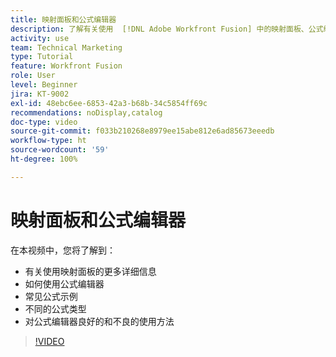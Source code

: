 ```yaml
---
title: 映射面板和公式编辑器
description: 了解有关使用  [!DNL Adobe Workfront Fusion] 中的映射面板、公式编辑器和常见公式示例的更多信息。
activity: use
team: Technical Marketing
type: Tutorial
feature: Workfront Fusion
role: User
level: Beginner
jira: KT-9002
exl-id: 48ebc6ee-6853-42a3-b68b-34c5854ff69c
recommendations: noDisplay,catalog
doc-type: video
source-git-commit: f033b210268e8979ee15abe812e6ad85673eeedb
workflow-type: ht
source-wordcount: '59'
ht-degree: 100%

---
```


# 映射面板和公式编辑器

在本视频中，您将了解到：

* 有关使用映射面板的更多详细信息
* 如何使用公式编辑器
* 常见公式示例
* 不同的公式类型
* 对公式编辑器良好的和不良的使用方法

>[!VIDEO](https://video.tv.adobe.com/v/335262/?quality=12&learn=on)
